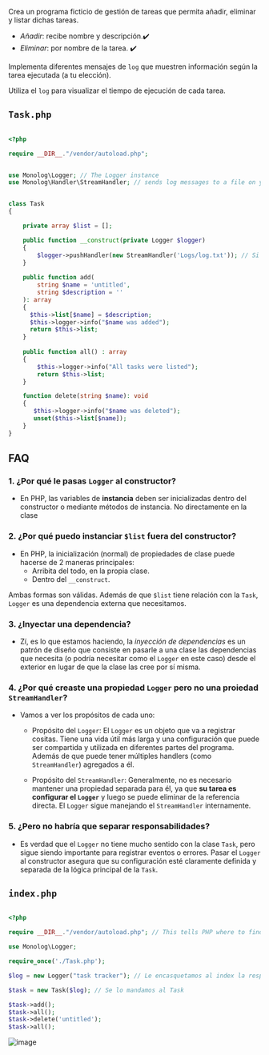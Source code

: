
Crea un programa ficticio de gestión de tareas que permita añadir, eliminar  y listar dichas tareas.
- _Añadir_: recibe nombre y descripción.✔️
- _Eliminar_: por nombre de la tarea. ✔️

Implementa diferentes mensajes de `log` que muestren información según la tarea ejecutada (a tu elección).

Utiliza el `log` para visualizar el tiempo de ejecución de cada tarea.


## `Task.php`

```php

<?php

require __DIR__."/vendor/autoload.php";


use Monolog\Logger; // The Logger instance
use Monolog\Handler\StreamHandler; // sends log messages to a file on your disk


class Task
{

    private array $list = [];

    public function __construct(private Logger $logger) 
    {
        $logger->pushHandler(new StreamHandler('Logs/log.txt')); // Si no existe el archivo, lo crea
    }
    
    public function add(
        string $name = 'untitled', 
        string $description = ''
    ): array
    {
      $this->list[$name] = $description;
      $this->logger->info("$name was added");
      return $this->list;
    }
    
    public function all() : array
    {
        $this->logger->info("All tasks were listed");
        return $this->list;
    }

    function delete(string $name): void
    {
       $this->logger->info("$name was deleted");
       unset($this->list[$name]); 
    }
}
```

## FAQ

### 1. ¿Por qué le pasas `Logger` al constructor?
- En PHP, las variables de __instancia__ deben ser inicializadas dentro del constructor o mediante métodos de instancia. No directamente en la clase
### 2. ¿Por qué puedo instanciar `$list` fuera del constructor?
-  En PHP, la inicialización (normal) de propiedades de clase puede hacerse de 2 maneras principales:
    - Arribita del todo, en la propia clase.
    - Dentro del `__construct`.

Ambas formas son válidas. Además de que `$list` tiene relación con la `Task`, `Logger` es una dependencia externa que necesitamos.
 
### 3. ¿Inyectar una dependencia?
- Zí, es lo que estamos haciendo, la _inyección de dependencias_ es un patrón de diseño que consiste en pasarle a una clase las dependencias que necesita (o podría necesitar como el `Logger` en este caso) desde el exterior en lugar de que la clase las cree por sí misma.

### 4. ¿Por qué creaste una propiedad `Logger` pero no una proiedad `StreamHandler`?
- Vamos a ver los propósitos de cada uno:
    - Propósito del `Logger`:
       El `Logger` es un objeto que va a registrar cositas. Tiene una vida útil más larga y una configuración que puede ser compartida y utilizada en diferentes partes del programa. Además de que puede tener múltiples handlers (como `StreamHandler`) agregados a él.
    
    - Propósito del `StreamHandler`:
      Generalmente, no es necesario mantener una propiedad separada para él, ya que __su tarea es configurar el `Logger`__ y luego se puede eliminar de la referencia directa. El `Logger` sigue manejando el `StreamHandler` internamente.

### 5. ¿Pero no habría que separar responsabilidades?
- Es verdad que el `Logger` no tiene mucho sentido con la clase `Task`, pero sigue siendo importante para registrar eventos o errores. Pasar el `Logger` al constructor asegura que su configuración esté claramente definida y separada de la lógica principal de la `Task`.


## `index.php`
```php

<?php

require __DIR__."/vendor/autoload.php"; // This tells PHP where to find the autoload file so that PHP can load the installed packages

use Monolog\Logger;

require_once('./Task.php');

$log = new Logger("task tracker"); // Le encasquetamos al index la responsabilidad de instanciar el Logger

$task = new Task($log); // Se lo mandamos al Task

$task->add();
$task->all();
$task->delete('untitled');
$task->all();
```

![image](https://github.com/user-attachments/assets/8c6bf2bb-d761-43c0-b406-b2f5907c0493)


